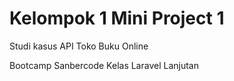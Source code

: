 # Kelompok 1 Mini Project 1  
Studi kasus API Toko Buku Online  

Bootcamp Sanbercode Kelas Laravel Lanjutan
